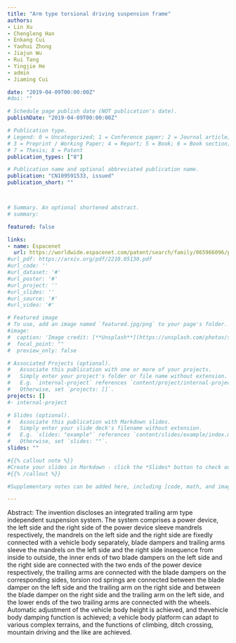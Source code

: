 ```yaml
---
title: "Arm type torsional driving suspension frame"
authors:
- Lin Xu
- Chengleng Han
- Enkang Cui
- Yaohui Zhong
- Jiajun Wu
- Rui Tang
- Yingjie He
- admin
- Jiaming Cui

date: "2019-04-09T00:00:00Z"
#doi: ""

# Schedule page publish date (NOT publication's date).
publishDate: "2019-04-09T00:00:00Z"

# Publication type.
# Legend: 0 = Uncategorized; 1 = Conference paper; 2 = Journal article;
# 3 = Preprint / Working Paper; 4 = Report; 5 = Book; 6 = Book section;
# 7 = Thesis; 8 = Patent
publication_types: ["8"]

# Publication name and optional abbreviated publication name.
publication: "CN109591533, issued"
publication_short: ""



# Summary. An optional shortened abstract.
# summary: 

featured: false

links:
- name: Espacenet
  url: https://worldwide.espacenet.com/patent/search/family/065966096/publication/CN109591533A?q=CN109591533
#url_pdf: https://arxiv.org/pdf/2210.05130.pdf
#url_code: ''
#url_dataset: '#'
#url_poster: '#'
#url_project: ''
#url_slides: ''
#url_source: '#'
#url_video: '#'

# Featured image
# To use, add an image named `featured.jpg/png` to your page's folder. 
#image:
#  caption: 'Image credit: [**Unsplash**](https://unsplash.com/photos/s9CC2SKySJM)'
#  focal_point: ""
#  preview_only: false

# Associated Projects (optional).
#   Associate this publication with one or more of your projects.
#   Simply enter your project's folder or file name without extension.
#   E.g. `internal-project` references `content/project/internal-project/index.md`.
#   Otherwise, set `projects: []`.
projects: []
#- internal-project

# Slides (optional).
#   Associate this publication with Markdown slides.
#   Simply enter your slide deck's filename without extension.
#   E.g. `slides: "example"` references `content/slides/example/index.md`.
#   Otherwise, set `slides: ""`.
slides: ""

#{{% callout note %}}
#Create your slides in Markdown - click the *Slides* button to check out the example.
#{{% /callout %}}

#Supplementary notes can be added here, including [code, math, and images](https://wowchemy.com/docs/writing-markdown-latex/).

---
```


Abstract: The invention discloses an integrated trailing arm type independent suspension system. The system comprises a power device, the left side and the right side of the power device sleeve mandrels respectively, the mandrels on the left side and the right side are fixedly connected with a vehicle body separately, blade dampers and trailing arms sleeve the mandrels on the left side and the right side insequence from inside to outside, the inner ends of two blade dampers on the left side and the right side are connected with the two ends of the power device respectively, the trailing arms are connected with the blade dampers on the corresponding sides, torsion rod springs are connected between the blade damper on the left side and the trailing arm on the right side and between the blade damper on the right side and the trailing arm on the left side, and the lower ends of the two trailing arms are connected with the wheels. Automatic adjustment of the vehicle body height is achieved, and thevehicle body damping function is achieved; a vehicle body platform can adapt to various complex terrains, and the functions of climbing, ditch crossing, mountain driving and the like are achieved.
